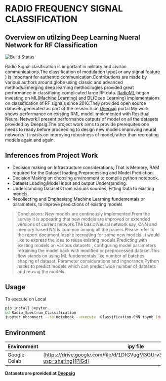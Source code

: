 # RADIO FREQUENCY SIGNAL CLASSIFICATION
## Overview on utilzing Deep Learning Nueral Network for RF Classification


[![Build Status](https://travis-ci.org/joemccann/dillinger.svg?branch=master)](https://travis-ci.org/joemccann/dillinger)

Radio Signal clasification is important in military and civilian communications.The classification of modulation type( or any signal feature ) is important for authentic communication.Contributions are made by various authors around globe using classic and advanced methods.Emerging deep learning methodilogies provided great performance in classifiying complicated large RF data.
[RadioML] began investing on ML(Machine Learning) and DL(Deep Learning) implementaions on classification of RF signals since 2016.They provided open source datasets generated as part of the research on [Deepsig] portal.My work shows performance on existing RML model implemented with Residual Neural Network.I present performance outputs of model on all the datasets provided by Deepsig.The project work aims to provide prerequites one needs to ready before proceeding to design new models improving neural networks.It insists on improving robustness of model,rather than recreating models again and again.
 

## Inferences from Project Work

- Decision making on Infrastructure considerations, That is Memory, RAM required for the Dataset loading,Preprocessing and Model Prediction.
- Decision Making on choosing environment to compile python notebook.
- Dataset Loading,Model input and output Understanding.
- Understanding Datasets from variuos sources, Fitting Data to existing models.
- Recollecting and Emphasisng Machine Learning fundementals or parameters, to improve predictions of existing models


> Conclusions: New models are continously implemented.From the survey it is appearing that new models are  improved or extended versions of current network.The basic Neural network say, CNN and memory based NN is common among all the papers.Please refer to the report document.Inspite recreating for some new models , i would like to express the idea to reuse existing models.Predicting with existing models on various datasets , configuring model parameters retraining the model back with modified or preprocessed dataset.This flow stands on using ML fundementals like number of batches, shaping of dataset, Parameter considerations and ingnorance,Python hacks to predict models which can predict wide number of datasets and reusng the models.



## Usage
To execute on Local
```sh
pip install jupyter
cd Radio_Spectrum_Classification
jupyter nbconvert --to notebook --execute  Classification-CNN.ipynb [dataset] predit_model
```


## Environment

| Environment | ipy file |
| ------ | ------ |
| Google Colab | [https://drive.google.com/file/d/1DfGVugM3GUrv3ZrTKiajQaqu4l646q3f/view?usp=sharing][PlGd] |





   [Deepsig]: <https://www.deepsig.ai/datasets/>
   [RadioML]: <https://github.com/radioML/examples>
   
 **Datasets are provided at [Deepsig]**

